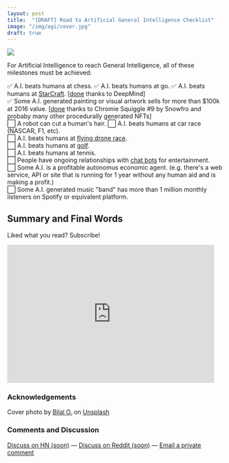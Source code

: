 ```yaml
---
layout: post
title:  "[DRAFT] Road to Artificial General Intelligence Checklist"
image: "/img/agi/cover.jpg"
draft: true
---
```

<img class="cover" src="{{ page.image }}">

For Artificial Intelligence to reach General Intelligence, all of these milestones must be achieved:

✅ A.I. beats humans at chess.
✅ A.I. beats humans at go.
✅ A.I. beats humans at [StarCraft](https://starcraft2.com/en-us/). [<a href="https://deepmind.com/blog/article/alphastar-mastering-real-time-strategy-game-starcraft-ii">done</a> thanks to DeepMind]<br />
✅ Some A.I. generated painting or visual artwork sells for more than $100k at 2016 value. [<a href="https://etherscan.io/tx/0x66579f35ed2c335a218604bd1c0a1aaa938024f5a3c6d87884e4c01b3a90a0d4">done</a> thanks to Chromie Squiggle #9 by Snowfro and probaby many other procedurally generated NFTs] <br />
⬜ A robot can cut a human's hair.
⬜ A.I. beats humans at car race (NASCAR, F1, etc).<br />
⬜ A.I. beats humans at [flying drone race](http://arstechnica.com/gadgets/2015/08/the-new-underground-sport-of-first-person-drone-racing/). <br />
⬜ A.I. beats humans at [golf](https://www.youtube.com/watch?v=2CVURQdFILk). <br />
⬜ A.I. beats humans at tennis. <br />
⬜ People have ongoing relationships with [chat bots](http://www.nytimes.com/2015/08/04/science/for-sympathetic-ear-more-chinese-turn-to-smartphone-program.html) for entertainment. <br />
⬜ Some A.I. is a profitable autonomus economic agent. (e.g. there's a web service, API or site that is running for 1 year without any human aid and is making a profit.) <br />
⬜ Some A.I. generated music "band" has more than 1 million monthly listeners on Spotify or equivalent platform. <br />


## Summary and Final Words 

Liked what you read? Subscribe!
<div style="text-align: center">
	<iframe style="display:block;" src="https://maraoz.substack.com/embed" width="480" height="320" style="border:1px solid #EEE; background:white;" frameborder="0" scrolling="no"></iframe>
</div>

### Acknowledgements
Cover photo by <a href="https://unsplash.com/@lightcircle">Bilal O.</a> on <a href="https://unsplash.com/">Unsplash</a>
  
### Comments and Discussion
[Discuss on HN (soon)]() — [Discuss on Reddit (soon)]() — [Email a private comment](mailto:naming@maraoz.com)


